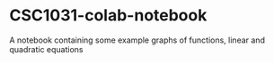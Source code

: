 # CSC1031-colab-notebook
A notebook containing some example graphs of functions, linear and quadratic equations
